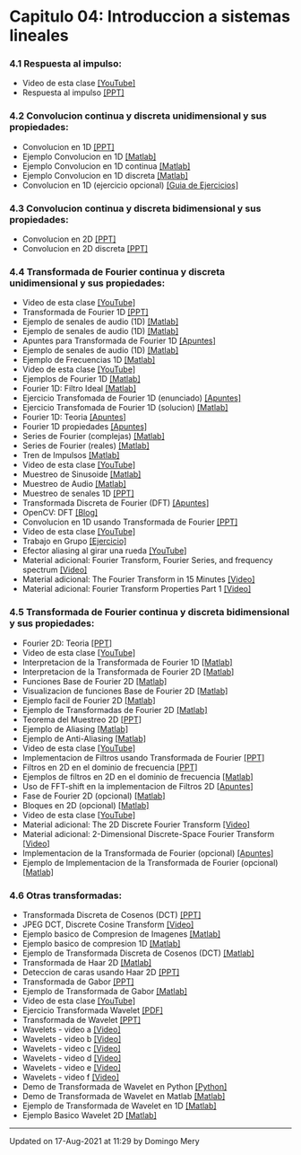 
# Capitulo 04: Introduccion a sistemas lineales
### 4.1 Respuesta al impulso:
* Video de esta clase [[YouTube]](https://youtu.be/pending-clase-aun-no-grabada)
* Respuesta al impulso [[PPT]](https://github.com/domingomery/imagenes/blob/master/clases/Cap04_Sistemas_Lineales/presentations/IMG04_FuncionImpulso.pptx)
### 4.2 Convolucion continua y discreta unidimensional y sus propiedades:
* Convolucion en 1D [[PPT]](https://github.com/domingomery/imagenes/blob/master/clases/Cap04_Sistemas_Lineales/presentations/IMG04_Convolucion1D.pptx)
* Ejemplo Convolucion en 1D [[Matlab]](https://github.com/domingomery/imagenes/blob/master/clases/Cap04_Sistemas_Lineales/matlab/IMG04_Convolucion1D.m)
* Ejemplo Convolucion en 1D continua [[Matlab]](https://github.com/domingomery/imagenes/blob/master/clases/Cap04_Sistemas_Lineales/matlab/IMG04_Convolucion1DContinua.m)
* Ejemplo Convolucion en 1D discreta [[Matlab]](https://github.com/domingomery/imagenes/blob/master/clases/Cap04_Sistemas_Lineales/matlab/IMG04_Convolucion1DDiscreta.m)
* Convolucion en 1D (ejercicio opcional) [[Guia de Ejercicios]](https://github.com/domingomery/imagenes/blob/master/clases/Cap04_Sistemas_Lineales/presentations/IMG04_Ejercicios_Convolucion1D.pdf)
### 4.3 Convolucion continua y discreta bidimensional y sus propiedades:
* Convolucion en 2D [[PPT]](https://github.com/domingomery/imagenes/blob/master/clases/Cap04_Sistemas_Lineales/presentations/IMG04_Fourier2D_Convolucion.pptx)
* Convolucion en 2D discreta [[PPT]](https://github.com/domingomery/imagenes/blob/master/clases/Cap04_Sistemas_Lineales/presentations/IMG04_Fourier2D_ConvolucionDiscreta.pptx)
### 4.4 Transformada de Fourier continua y discreta unidimensional y sus propiedades:
* Video de esta clase [[YouTube]](https://youtu.be/pending-clase-aun-no-grabada)
* Transformada de Fourier 1D [[PPT]](https://github.com/domingomery/imagenes/blob/master/clases/Cap04_Sistemas_Lineales/presentations/IMG04_Fourier1D.pptx)
* Ejemplo de senales de audio (1D) [[Matlab]](https://github.com/domingomery/imagenes/blob/master/clases/Cap04_Sistemas_Lineales/matlab/IMG04_Audio.m)
* Ejemplo de senales de audio (1D) [[Matlab]](https://github.com/domingomery/imagenes/blob/master/clases/Cap04_Sistemas_Lineales/matlab/IMG04_AudioGong.m)
* Apuntes para Transformada de Fourier 1D [[Apuntes]](https://github.com/domingomery/imagenes/blob/master/clases/Cap04_Sistemas_Lineales/presentations/IMG04_TransformadaFourier1D.pdf)
* Ejemplo de senales de audio (1D) [[Matlab]](https://github.com/domingomery/imagenes/blob/master/clases/Cap04_Sistemas_Lineales/matlab/IMG04_Audiotest.m)
* Ejemplo de Frecuencias 1D [[Matlab]](https://github.com/domingomery/imagenes/blob/master/clases/Cap04_Sistemas_Lineales/matlab/IMG04_AudioPhone.m)
* Video de esta clase [[YouTube]](https://youtu.be/pending-clase-aun-no-grabada)
* Ejemplos de Fourier 1D [[Matlab]](https://github.com/domingomery/imagenes/blob/master/clases/Cap04_Sistemas_Lineales/matlab/IMG04_Fourier1D_Idea.m)
* Fourier 1D: Filtro Ideal [[Matlab]](https://github.com/domingomery/imagenes/blob/master/clases/Cap04_Sistemas_Lineales/matlab/IMG04_Fourier1D_FiltroIdeal.m)
* Ejercicio Transfomada de Fourier 1D (enunciado) [[Apuntes]](https://github.com/domingomery/imagenes/blob/master/clases/Cap04_Sistemas_Lineales/presentations/IMG04_Fourier1D_ejercicio.pdf)
* Ejercicio Transfomada de Fourier 1D (solucion) [[Matlab]](https://github.com/domingomery/imagenes/blob/master/clases/Cap04_Sistemas_Lineales/matlab/IMG04_Fourier1D_Noise.m)
* Fourier 1D: Teoria [[Apuntes]](https://github.com/domingomery/imagenes/blob/master/clases/Cap04_Sistemas_Lineales/presentations/IMG04_Fourier1D_Teoria.pdf)
* Fourier 1D propiedades [[Apuntes]](https://github.com/domingomery/imagenes/blob/master/clases/Cap04_Sistemas_Lineales/presentations/IMG04_Fourier1D_Propiedades.pdf)
* Series de Fourier (complejas) [[Matlab]](https://github.com/domingomery/imagenes/blob/master/clases/Cap04_Sistemas_Lineales/matlab/IMG04_SerieFourierCn.m)
* Series de Fourier (reales) [[Matlab]](https://github.com/domingomery/imagenes/blob/master/clases/Cap04_Sistemas_Lineales/matlab/IMG04_SerieFourier.m)
* Tren de Impulsos [[Matlab]](https://github.com/domingomery/imagenes/blob/master/clases/Cap04_Sistemas_Lineales/matlab/IMG04_TrenImpulsos.m)
* Video de esta clase [[YouTube]](https://youtu.be/pending-clase-aun-no-grabada)
* Muestreo de Sinusoide [[Matlab]](https://github.com/domingomery/imagenes/blob/master/clases/Cap04_Sistemas_Lineales/matlab/IMG04_MuestreoSinusoide.m)
* Muestreo de Audio [[Matlab]](https://github.com/domingomery/imagenes/blob/master/clases/Cap04_Sistemas_Lineales/matlab/IMG04_MuestreoAudio.m)
* Muestreo de senales 1D [[PPT]](https://github.com/domingomery/imagenes/blob/master/clases/Cap04_Sistemas_Lineales/presentations/IMG04_Muestreo1D_DFT.pptx)
* Transformada Discreta de Fourier (DFT) [[Apuntes]](https://github.com/domingomery/imagenes/blob/master/clases/Cap04_Sistemas_Lineales/presentations/IMG04_Fourier1D_DFT.pdf)
* OpenCV: DFT [[Blog]](http://datahacker.rs/discrete-fourier-transform-part1/)
* Convolucion en 1D usando Transformada de Fourier [[PPT]](https://github.com/domingomery/imagenes/blob/master/clases/Cap04_Sistemas_Lineales/presentations/IMG04_Fourier1D_ConvolucionDiscreta.pptx)
* Video de esta clase [[YouTube]](https://youtu.be/pending-clase-aun-no-grabada)
* Trabajo en Grupo [[Ejercicio]](https://github.com/domingomery/imagenes/tree/master/clases/Cap04_Sistemas_Lineales/ejercicios)
* Efector aliasing al girar una rueda [[YouTube]](https://youtu.be/VNftf5qLpiA)
* Material adicional: Fourier Transform, Fourier Series, and frequency spectrum [[Video]](https://www.youtube.com/watch?v=r18Gi8lSkfM)
* Material adicional: The Fourier Transform in 15 Minutes [[Video]](https://www.youtube.com/watch?v=vQLH7qTeJRM)
* Material adicional: Fourier Transform Properties Part 1 [[Video]](https://www.youtube.com/watch?v=U02z_hQmWcQ)
### 4.5 Transformada de Fourier continua y discreta bidimensional y sus propiedades:
* Fourier 2D: Teoria [[PPT]](https://github.com/domingomery/imagenes/blob/master/clases/Cap04_Sistemas_Lineales/presentations/IMG04_Fourier2D_Teoria.pptx)
* Video de esta clase [[YouTube]](https://youtu.be/pending-clase-aun-no-grabada)
* Interpretacion de la Transformada de Fourier 1D [[Matlab]](https://github.com/domingomery/imagenes/blob/master/clases/Cap04_Sistemas_Lineales/matlab/IMG04_FourierInterpretacion.m)
* Interpretacion de la Transformada de Fourier 2D [[Matlab]](https://github.com/domingomery/imagenes/blob/master/clases/Cap04_Sistemas_Lineales/matlab/IMG04_FourierInterpretacion2D.m)
* Funciones Base de Fourier 2D [[Matlab]](https://github.com/domingomery/imagenes/blob/master/clases/Cap04_Sistemas_Lineales/matlab/IMG04_FourierBasis.m)
* Visualizacion de funciones Base de Fourier 2D [[Matlab]](https://github.com/domingomery/imagenes/blob/master/clases/Cap04_Sistemas_Lineales/matlab/IMG04_Fourier2DVisualization.m)
* Ejemplo facil de Fourier 2D [[Matlab]](https://github.com/domingomery/imagenes/blob/master/clases/Cap04_Sistemas_Lineales/matlab/IMG04_Fourier2D_EasyExample.m)
* Ejemplo de Transformadas de Fourier 2D [[Matlab]](https://github.com/domingomery/imagenes/blob/master/clases/Cap04_Sistemas_Lineales/matlab/IMG04_Fourier2DFunciones.m)
* Teorema del Muestreo 2D [[PPT]](https://github.com/domingomery/imagenes/blob/master/clases/Cap04_Sistemas_Lineales/presentations/IMG04_Teorema_Muestreo_2D.pptx)
* Ejemplo de Aliasing [[Matlab]](https://github.com/domingomery/imagenes/blob/master/clases/Cap04_Sistemas_Lineales/matlab/IMG04_Aliasing2D.m)
* Ejemplo de Anti-Aliasing [[Matlab]](https://github.com/domingomery/imagenes/blob/master/clases/Cap04_Sistemas_Lineales/matlab/IMG04_AliasingBarbaraNew.m)
* Video de esta clase [[YouTube]](https://youtu.be/pending-clase-aun-no-grabada)
* Implementacion de Filtros usando Transformada de Fourier [[PPT]](https://github.com/domingomery/imagenes/blob/master/clases/Cap04_Sistemas_Lineales/presentations/IMG04_Fourier2D_ImplementacionFiltros.pptx)
* Filtros en 2D en el dominio de frecuencia [[PPT]](https://github.com/domingomery/imagenes/blob/master/clases/Cap04_Sistemas_Lineales/presentations/IMG04_Fourier2D_Filtros.pptx)
* Ejemplos de filtros en 2D en el dominio de frecuencia [[Matlab]](https://github.com/domingomery/imagenes/blob/master/clases/Cap04_Sistemas_Lineales/matlab/IMG04_FiltrosFreq2D.m)
* Uso de FFT-shift en la implementacion de Filtros 2D [[Apuntes]](https://github.com/domingomery/imagenes/blob/master/clases/Cap04_Sistemas_Lineales/presentations/IMG04_FFTSHIFT_Filtros2D.pdf)
* Fase de Fourier 2D (opcional) [[Matlab]](https://github.com/domingomery/imagenes/blob/master/clases/Cap04_Sistemas_Lineales/matlab/IMG04_Fourier2DFase.m)
* Bloques en 2D (opcional) [[Matlab]](https://github.com/domingomery/imagenes/blob/master/clases/Cap04_Sistemas_Lineales/matlab/IMG04_Fourier2DBloques.m)
* Video de esta clase [[YouTube]](https://youtu.be/pending-clase-aun-no-grabada)
* Material adicional: The 2D Discrete Fourier Transform [[Video]](https://www.youtube.com/watch?v=NbQY1x8H6QQ)
* Material adicional: 2-Dimensional Discrete-Space Fourier Transform [[Video]](https://www.youtube.com/watch?v=YYGltoYEmKo)
* Implementacion de la Transformada de Fourier (opcional) [[Apuntes]](https://github.com/domingomery/imagenes/blob/master/clases/Cap04_Sistemas_Lineales/presentations/IMG04_ImplementacionTransformadas.pdf)
* Ejemplo de Implementacion de la Transformada de Fourier (opcional) [[Matlab]](https://github.com/domingomery/imagenes/blob/master/clases/Cap04_Sistemas_Lineales/matlab/IMG04_ImplementacionTransformada.m)
### 4.6 Otras transformadas:
* Transformada Discreta de Cosenos (DCT) [[PPT]](https://github.com/domingomery/imagenes/blob/master/clases/Cap04_Sistemas_Lineales/presentations/IMG04_TransformadaDCT.pptx)
* JPEG DCT, Discrete Cosine Transform [[Video]](https://www.youtube.com/watch?v=Q2aEzeMDHMA)
* Ejemplo basico de Compresion de Imagenes [[Matlab]](https://github.com/domingomery/imagenes/blob/master/clases/Cap04_Sistemas_Lineales/matlab/IMG04_Compression.m)
* Ejemplo basico de compresion 1D [[Matlab]](https://github.com/domingomery/imagenes/blob/master/clases/Cap04_Sistemas_Lineales/matlab/IMG04_CompressionFila.m)
* Ejemplo de Transformada Discreta de Cosenos (DCT) [[Matlab]](https://github.com/domingomery/imagenes/blob/master/clases/Cap04_Sistemas_Lineales/matlab/IMG04_DCT2DVisualization.m)
* Transformada de Haar 2D [[Matlab]](https://github.com/domingomery/imagenes/blob/master/clases/Cap04_Sistemas_Lineales/matlab/IMG04_HaarBasis.m)
* Deteccion de caras usando Haar 2D [[PPT]](https://github.com/domingomery/imagenes/blob/master/clases/Cap04_Sistemas_Lineales/presentations/IMG04_TransformadaHaar_ViolaJones.pptx)
* Transformada de Gabor [[PPT]](https://github.com/domingomery/imagenes/blob/master/clases/Cap04_Sistemas_Lineales/matlab/IMG04_FiltrosGabor.pptx)
* Ejemplo de Transformada de Gabor [[Matlab]](https://github.com/domingomery/imagenes/blob/master/clases/Cap04_Sistemas_Lineales/matlab/IMG04_GaborBasis.m)
* Video de esta clase [[YouTube]](https://youtu.be/pending-clase-aun-no-grabada)
* Ejercicio Transformada Wavelet [[PDF]](https://github.com/domingomery/imagenes/blob/master/clases/Cap04_Sistemas_Lineales/presentations/IMG04_GuiaWavelets.pdf)
* Transformada de Wavelet [[PPT]](https://github.com/domingomery/imagenes/blob/master/clases/Cap04_Sistemas_Lineales/presentations/IMG04_Wavelets.pptx)
* Wavelets - video a [[Video]](https://www.youtube.com/watch?v=QX1-xGVFqmw)
* Wavelets - video b [[Video]](https://www.youtube.com/watch?v=F7Lg-nFYooU)
* Wavelets - video c [[Video]](https://www.youtube.com/watch?v=ZnmvUCtUAEE)
* Wavelets - video d [[Video]](https://www.youtube.com/watch?v=ViZYXxuxUKA)
* Wavelets - video e [[Video]](https://www.youtube.com/watch?v=DGUuJweHamQ)
* Wavelets - video f [[Video]](https://www.youtube.com/watch?v=dSi9mLaa-WE&t=462s)
* Demo de Transformada de Wavelet en Python [[Python]](https://pywavelets.readthedocs.io/en/latest/)
* Demo de Transformada de Wavelet en Matlab [[Matlab]](https://github.com/domingomery/imagenes/blob/master/clases/Cap04_Sistemas_Lineales/matlab/IMG04_DemoWavelet.m)
* Ejemplo de Transformada de Wavelet en 1D [[Matlab]](https://github.com/domingomery/imagenes/blob/master/clases/Cap04_Sistemas_Lineales/matlab/IMG04_WaveletExample.m)
* Ejemplo Basico Wavelet 2D [[Matlab]](https://github.com/domingomery/imagenes/blob/master/clases/Cap04_Sistemas_Lineales/matlab/IMG04_EjemploWavelet2.m)
---


Updated on 17-Aug-2021 at 11:29 by Domingo Mery
